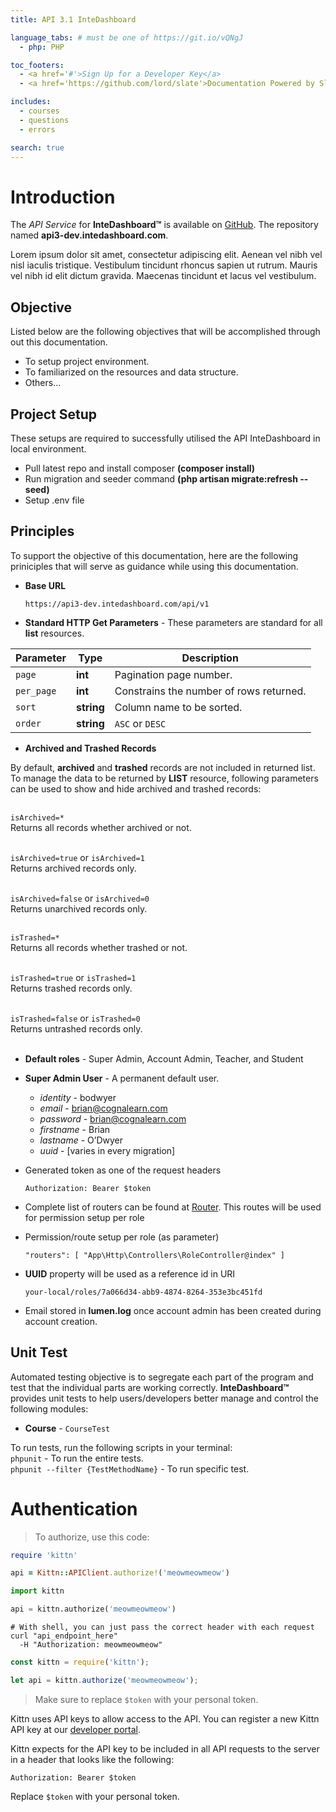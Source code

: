 ```yaml
---
title: API 3.1 InteDashboard

language_tabs: # must be one of https://git.io/vQNgJ
  - php: PHP

toc_footers:
  - <a href='#'>Sign Up for a Developer Key</a>
  - <a href='https://github.com/lord/slate'>Documentation Powered by Slate</a>

includes:
  - courses
  - questions
  - errors

search: true
---
```


# Introduction

The *API Service* for **InteDashboard™** is available on [GitHub](https://github.com/orgs/CognaLearn/dashboard). The repository named **api3-dev.intedashboard.com**. 

Lorem ipsum dolor sit amet, consectetur adipiscing elit. Aenean vel nibh vel nisl iaculis tristique. Vestibulum tincidunt rhoncus sapien ut rutrum. Mauris vel nibh id elit dictum gravida. Maecenas tincidunt et lacus vel vestibulum.  

## Objective
Listed below are the following objectives that will be accomplished through out this documentation.

* To setup project environment.
* To familiarized on the resources and data structure.
* Others...


## Project Setup
These setups are required to successfully utilised the API InteDashboard in local environment.

* Pull latest repo and install composer **(composer install)**
* Run migration and seeder command **(php artisan migrate:refresh --seed)**
* Setup .env file

## Principles
To support the objective of this documentation, here are the following priniciples that will serve as guidance while using this documentation.

* **Base URL**

    `https://api3-dev.intedashboard.com/api/v1`

* **Standard HTTP Get Parameters** - These parameters are standard for all **list** resources.

Parameter | Type | Description
--------- | ------- | -----------
`page` | **int** | Pagination page number.
`per_page` | **int** | Constrains the number of rows returned.
`sort` | **string** | Column name to be sorted.
`order` | **string** | `ASC` or `DESC`

* **Archived and Trashed Records** 

<aside class="notice">
By default, <b>archived</b> and <b>trashed</b> records are not included in returned list. To manage the data to be returned by <b>LIST</b> resource, following parameters can be used to show and hide archived and trashed records:
<br/> <br/>

<code>isArchived=*</code> <br/>
Returns all records whether archived or not.<br/><br/>

<code>isArchived=true</code> or <code>isArchived=1</code> <br/>
Returns archived records only.<br/><br/>

<code>isArchived=false</code> or <code>isArchived=0</code> <br/>
Returns unarchived records only.<br/><br/>

<code>isTrashed=*</code> <br/>
Returns all records whether trashed or not.<br/><br/>

<code>isTrashed=true</code> or <code>isTrashed=1</code> <br/>
Returns trashed records only.<br/><br/>

<code>isTrashed=false</code> or <code>isTrashed=0</code> <br/>
Returns untrashed records only.<br/><br/>
</aside>

* **Default roles** - Super Admin, Account Admin, Teacher, and Student

* **Super Admin User** - A permanent default user.
    * *identity* - bodwyer
    * *email* - brian@cognalearn.com
    * *password* - brian@cognalearn.com
    * *firstname* - Brian
    * *lastname* - O’Dwyer
    * *uuid* - [varies in every migration]
    
* Generated token as one of the request headers

    `Authorization: Bearer $token`

* Complete list of routers can be found at [Router](#routers). This routes will be used for permission setup per role

* Permission/route setup per role (as parameter)

    `"routers": [ "App\Http\Controllers\RoleController@index" ]`

* **UUID** property will be used as a reference id in URI

    `your-local/roles/7a066d34-abb9-4874-8264-353e3bc451fd`
    
* Email stored in **lumen.log** once account admin has been created during account creation.





## Unit Test
Automated testing objective is to segregate each part of the program and test that the individual parts are working correctly. **InteDashboard™** provides unit tests to help users/developers better manage and control the following modules: 

* **Course** - `CourseTest`
    

<aside class="notice">
To run tests, run the following scripts in your terminal:

<br/>
<code>phpunit</code> - To run the entire tests.
 
<br/>
<code>phpunit --filter {TestMethodName}</code> - To run specific test. 
</aside>




# Authentication

> To authorize, use this code:

```ruby
require 'kittn'

api = Kittn::APIClient.authorize!('meowmeowmeow')
```

```python
import kittn

api = kittn.authorize('meowmeowmeow')
```

```shell
# With shell, you can just pass the correct header with each request
curl "api_endpoint_here"
  -H "Authorization: meowmeowmeow"
```

```javascript
const kittn = require('kittn');

let api = kittn.authorize('meowmeowmeow');
```

> Make sure to replace `$token` with your personal token.

Kittn uses API keys to allow access to the API. You can register a new Kittn API key at our [developer portal](http://example.com/developers).

Kittn expects for the API key to be included in all API requests to the server in a header that looks like the following:

`Authorization: Bearer $token`

<aside class="notice">
Replace <code>$token</code> with your personal token.
</aside>


